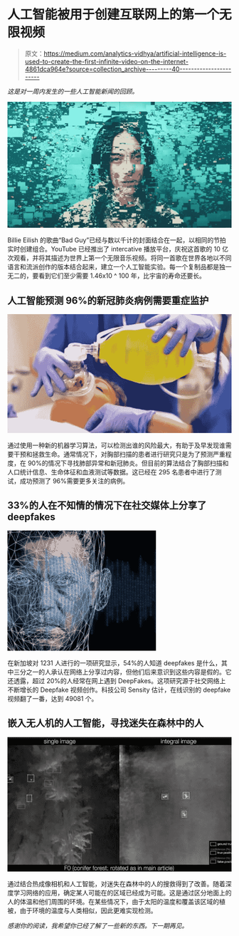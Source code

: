 # 人工智能被用于创建互联网上的第一个无限视频

> 原文：<https://medium.com/analytics-vidhya/artificial-intelligence-is-used-to-create-the-first-infinite-video-on-the-internet-4861dca964e?source=collection_archive---------40----------------------->

*这是对一周内发生的一些人工智能新闻的回顾。*

![](img/c3443f306ca7723418c90c6b8d9c94e7.png)

Billie Eilish 的歌曲“Bad Guy”已经与数以千计的封面结合在一起，以相同的节拍实时创建组合。YouTube 已经推出了 intercative 播放平台，庆祝这首歌的 10 亿次观看，并将其描述为世界上第一个无限音乐视频。将同一首歌在世界各地以不同语言和流派创作的版本结合起来，建立一个人工智能实验。每一个复制品都是独一无二的，要看到它们至少需要 1.46x10 ^ 100 年，比宇宙的寿命还要长。

## 人工智能预测 96%的新冠肺炎病例需要重症监护

![](img/88e00e63e1afb2b1d20f3fe742f2982b.png)

通过使用一种新的机器学习算法，可以检测出谁的风险最大，有助于及早发现谁需要干预和拯救生命。通常情况下，对胸部扫描的患者进行研究只是为了预测严重程度，在 90%的情况下寻找肺部异常和新冠肺炎。但目前的算法结合了胸部扫描和人口统计信息、生命体征和血液测试等数据。这已经在 295 名患者中进行了测试，成功预测了 96%需要更多关注的病例。

## 33%的人在不知情的情况下在社交媒体上分享了 deepfakes

![](img/d8f539e71ebd53792f5addf5dd673446.png)

在新加坡对 1231 人进行的一项研究显示，54%的人知道 deepfakes 是什么，其中三分之一的人承认在网络上分享过内容，但他们后来意识到这些内容是假的。它还透露，超过 20%的人经常在网上遇到 DeepFakes。这项研究源于社交网络上不断增长的 Deepfake 视频创作。科技公司 Sensity 估计，在线识别的 deepfake 视频翻了一番，达到 49081 个。

## 嵌入无人机的人工智能，寻找迷失在森林中的人

![](img/926152390a5ba754c9ee266cd86cfbbd.png)

通过结合热成像相机和人工智能，对迷失在森林中的人的搜救得到了改善。随着深度学习网络的应用，确定某人可能在的区域已经成为可能。这是通过区分地面上的人的体温和他们周围的环境。在某些情况下，由于太阳的温度和覆盖该区域的植被，由于环境的温度与人类相似，因此更难实现检测。

*感谢你的阅读，我希望你已经了解了一些新的东西。下一期再见。*